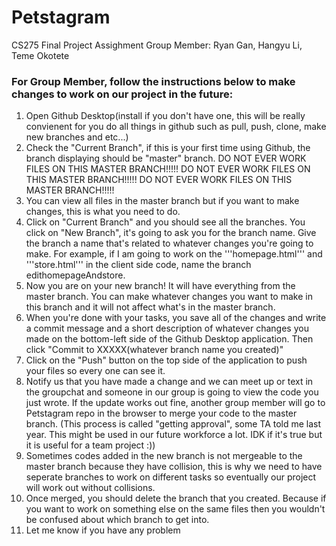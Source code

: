 # Petstagram
CS275 Final Project Assighment
Group Member: Ryan Gan, Hangyu Li, Teme Okotete

### For Group Member, follow the instructions below to make changes to work on our project in the future:
1. Open Github Desktop(install if you don't have one, this will be really convienent for you do all things in github such as pull, push, clone, make new branches and etc...)
2. Check the "Current Branch", if this is your first time using Github, the branch displaying should be "master" branch. 
    DO NOT EVER WORK FILES ON THIS MASTER BRANCH!!!!!
    DO NOT EVER WORK FILES ON THIS MASTER BRANCH!!!!!
    DO NOT EVER WORK FILES ON THIS MASTER BRANCH!!!!!
3. You can view all files in the master branch but if you want to make changes, this is what you need to do.
4. Click on "Current Branch" and you should see all the branches. You click on "New Branch", it's going to ask you for the branch name. Give the branch a name that's related to whatever changes you're going to make. For example, if I am going to work on the '''homepage.html''' and '''store.html''' in the client side code, name the branch edithomepageAndstore. 
5. Now you are on your new branch! It will have everything from the master branch. You can make whatever changes you want to make in this branch and it will not affect what's in the master branch.
6. When you're done with your tasks, you save all of the changes and write a commit message and a short description of whatever changes you made on the bottom-left side of the Github Desktop application. Then click "Commit to XXXXX(whatever branch name you created)"
7. Click on the "Push" button on the top side of the application to push your files so every one can see it.
8. Notify us that you have made a change and we can meet up or text in the groupchat and someone in our group is going to view the code you just wrote. If the update works out fine, another group member will go to Petstagram repo in the browser to merge your code to the master branch. (This process is called "getting approval", some TA told me last year. This might be used in our future workforce a lot. IDK if it's true but it is useful for a team project :)) 
9. Sometimes codes added in the new branch is not mergeable to the master branch because they have collision, this is why we need to have seperate branches to work on different tasks so eventually our project will work out without collisions. 
10. Once merged, you should delete the branch that you created. Because if you want to work on something else on the same files then you wouldn't be confused about which branch to get into. 
11. Let me know if you have any problem
